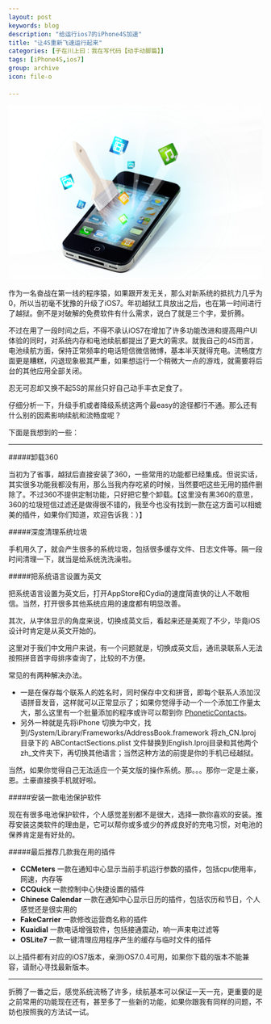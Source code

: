```yaml
---
layout: post
keywords: blog
description: "给运行ios7的iPhone4S加速"
title: "让4S重新飞速运行起来"
categories: [子在川上曰：我在写代码【动手动脚篇】]
tags: [iPhone4S,ios7]
group: archive
icon: file-o

---
```


![image](/assets/images/2014-04-25-iPhoneSpeedUp.png)

作为一名奋战在第一线的程序猿，如果跟开发无关，那么对新系统的抵抗力几乎为0，所以当初毫不犹豫的升级了iOS7。年初越狱工具放出之后，也在第一时间进行了越狱。倒不是对破解的免费软件有什么需求，说白了就是三个字，爱折腾。

不过在用了一段时间之后，不得不承认iOS7在增加了许多功能改进和提高用户UI体验的同时，对系统内存和电池续航都提出了更大的需求。就我自己的4S而言，电池续航方面，保持正常频率的电话短信微信微博，基本半天就得充电。流畅度方面更是糟糕，闪退现象极其严重，如果想运行一个稍微大一点的游戏，就需要将后台的其他应用全部关闭。

忍无可忍却又换不起5S的屌丝只好自己动手丰衣足食了。

仔细分析一下，升级手机或者降级系统这两个最easy的途径都行不通。那么还有什么别的因素影响续航和流畅度呢？

下面是我想到的一些：

---

#####卸载360

当初为了省事，越狱后直接安装了360，一些常用的功能都已经集成。但说实话，其实很多功能我都没有用，那么当我内存吃紧的时候，当然要吧这些无用的插件删除了。不过360不提供定制功能，只好把它整个卸载。【这里没有黑360的意思，360的垃圾短信过滤还是做得很不错的，我至今也没有找到一款在这方面可以相媲美的插件，如果你们知道，欢迎告诉我：）】

#####深度清理系统垃圾

手机用久了，就会产生很多的系统垃圾，包括很多缓存文件、日志文件等。隔一段时间清理一下，就当是给系统洗洗澡啦。

#####把系统语言设置为英文

把系统语言设置为英文后，打开AppStore和Cydia的速度简直快的让人不敢相信。当然，打开很多其他系统应用的速度都有明显改善。

其次，从字体显示的角度来说，切换成英文后，看起来还是美观了不少，毕竟iOS设计时肯定是从英文开始的。

这里对于我们中文用户来说，有一个问题就是，切换成英文后，通讯录联系人无法按照拼音首字母排序查询了，比较的不方便。

常见的有两种解决办法。

* 一是在保存每个联系人的姓名时，同时保存中文和拼音，即每个联系人添加汉语拼音发音，这样就可以正常显示了；如果你觉得手动一个一个添加工作量太大，那么这里有一个批量添加的程序或许可以帮到你 [PhoneticContacts](https://github.com/lexrus/PhoneticContacts)。
* 另外一种就是先将iPhone 切换为中文，找到/System/Library/Frameworks/AddressBook.framework 将zh_CN.lproj目录下的 ABContactSections.plist 文件替换到English.lproj目录和其他两个zh_文件夹下，再切换其他语言；当然这种方法的前提是你的手机已经越狱。

当然，如果你觉得自己无法适应一个英文版的操作系统。那。。。那你一定是土豪，恩。土豪直接换手机就好啦。

#####安装一款电池保护软件

现在有很多电池保护软件，个人感觉差别都不是很大，选择一款你喜欢的安装。推荐安装这类软件的理由是，它可以帮你或多或少的养成良好的充电习惯，对电池的保养肯定是有好处的。

#####最后推荐几款我在用的插件

* **CCMeters**	一款在通知中心显示当前手机运行参数的插件，包括cpu使用率，网速，内存等
* **CCQuick**	一款控制中心快捷设置的插件
* **Chinese Calendar**	一款在通知中心显示日历的插件，包括农历和节日，个人感觉还是很实用的
* **FakeCarrier**	一款修改运营商名称的插件
* **Kuaidial**	一款电话增强软件，包括接通震动，响一声来电过滤等
* **OSLite7**	一款一键清理应用程序产生的缓存与临时文件的插件

以上插件都有对应的iOS7版本，亲测iOS7.0.4可用，如果你下载的版本不能兼容，请耐心寻找最新版本。

---

折腾了一番之后，感觉系统流畅了许多，续航基本可以保证一天一充，更重要的是之前常用的功能现在还有，甚至多了一些新的功能，如果你跟我有同样的问题，不妨也按照我的方法试一试。



